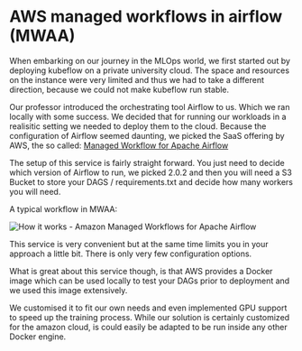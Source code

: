 # AWS managed workflows in airflow (MWAA)

When embarking on our journey in the MLOps world, we first started out by deploying kubeflow on a private university cloud. The space and resources on the instance were very limited and thus we had to take a different direction, because we could not make kubeflow run stable.

Our professor introduced the orchestrating tool Airflow to us. Which we ran locally with some success. We decided that for running our workloads in a realisitic setting we needed to deploy them to the cloud. Because the configuration of Airflow seemed daunting, we picked the SaaS offering by AWS, the so called: [Managed Workflow for Apache Airflow](https://aws.amazon.com/managed-workflows-for-apache-airflow/)

The setup of this service is fairly straight forward. You just need to decide which version of Airflow to run, we picked 2.0.2 and then you will need a S3 Bucket to store your DAGS / requirements.txt and decide how many workers you will need.

A typical workflow in MWAA:

![How it works - Amazon Managed Workflows for Apache Airflow](https://d1.awsstatic.com/product-marketing/Pinwheel/Product-Page-Diagram_Amazon-MWAA_Diagram_2x.718f4566de4f2c4225aea18a70f73e42544e703a.png)

This service is very convenient but at the same time limits you in your approach a little bit. There is only very few configuration options.

What is great about this service though, is that AWS provides a Docker image which can be used locally to test your DAGs prior to deployment and we used this image extensively.

We customised it to fit our own needs and even implemented GPU support to speed up the training process. While our solution is certainly customized for the amazon cloud, is could easily be adapted to be run inside any other Docker engine. 
